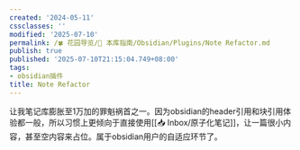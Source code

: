 ```yaml
---
created: '2024-05-11'
cssclasses: ''
modified: '2025-07-10'
permalink: /🍀 花园导览/🧰 本库指南/Obsidian/Plugins/Note Refactor.md
publish: true
published: '2025-07-10T21:15:04.749+08:00'
tags:
- obsidian插件
title: Note Refactor
---
```

让我笔记库膨胀至1万加的罪魁祸首之一。因为obsidian的header引用和块引用体验都一般，所以习惯上更倾向于直接使用[[📥 Inbox/原子化笔记]]，让一篇很小内容，甚至空内容来占位。属于obsidian用户的自适应环节了。
